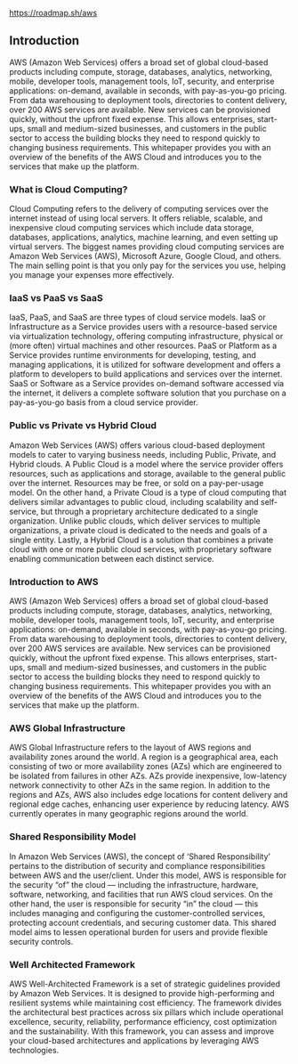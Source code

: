 https://roadmap.sh/aws

## Introduction

AWS (Amazon Web Services) offers a broad set of global cloud-based products including compute, storage, databases, analytics, networking, mobile, developer tools, management tools, IoT, security, and enterprise applications: on-demand, available in seconds, with pay-as-you-go pricing. From data warehousing to deployment tools, directories to content delivery, over 200 AWS services are available. New services can be provisioned quickly, without the upfront fixed expense. This allows enterprises, start-ups, small and medium-sized businesses, and customers in the public sector to access the building blocks they need to respond quickly to changing business requirements. This whitepaper provides you with an overview of the benefits of the AWS Cloud and introduces you to the services that make up the platform.

### What is Cloud Computing?

Cloud Computing refers to the delivery of computing services over the internet instead of using local servers. It offers reliable, scalable, and inexpensive cloud computing services which include data storage, databases, applications, analytics, machine learning, and even setting up virtual servers. The biggest names providing cloud computing services are Amazon Web Services (AWS), Microsoft Azure, Google Cloud, and others. The main selling point is that you only pay for the services you use, helping you manage your expenses more effectively.

### IaaS vs PaaS vs SaaS

IaaS, PaaS, and SaaS are three types of cloud service models. IaaS or Infrastructure as a Service provides users with a resource-based service via virtualization technology, offering computing infrastructure, physical or (more often) virtual machines and other resources. PaaS or Platform as a Service provides runtime environments for developing, testing, and managing applications, it is utilized for software development and offers a platform to developers to build applications and services over the internet. SaaS or Software as a Service provides on-demand software accessed via the internet, it delivers a complete software solution that you purchase on a pay-as-you-go basis from a cloud service provider.

### Public vs Private vs Hybrid Cloud

Amazon Web Services (AWS) offers various cloud-based deployment models to cater to varying business needs, including Public, Private, and Hybrid clouds. A Public Cloud is a model where the service provider offers resources, such as applications and storage, available to the general public over the internet. Resources may be free, or sold on a pay-per-usage model. On the other hand, a Private Cloud is a type of cloud computing that delivers similar advantages to public cloud, including scalability and self-service, but through a proprietary architecture dedicated to a single organization. Unlike public clouds, which deliver services to multiple organizations, a private cloud is dedicated to the needs and goals of a single entity. Lastly, a Hybrid Cloud is a solution that combines a private cloud with one or more public cloud services, with proprietary software enabling communication between each distinct service.

### Introduction to AWS

AWS (Amazon Web Services) offers a broad set of global cloud-based products including compute, storage, databases, analytics, networking, mobile, developer tools, management tools, IoT, security, and enterprise applications: on-demand, available in seconds, with pay-as-you-go pricing. From data warehousing to deployment tools, directories to content delivery, over 200 AWS services are available. New services can be provisioned quickly, without the upfront fixed expense. This allows enterprises, start-ups, small and medium-sized businesses, and customers in the public sector to access the building blocks they need to respond quickly to changing business requirements. This whitepaper provides you with an overview of the benefits of the AWS Cloud and introduces you to the services that make up the platform.

### AWS Global Infrastructure

AWS Global Infrastructure refers to the layout of AWS regions and availability zones around the world. A region is a geographical area, each consisting of two or more availability zones (AZs) which are engineered to be isolated from failures in other AZs. AZs provide inexpensive, low-latency network connectivity to other AZs in the same region. In addition to the regions and AZs, AWS also includes edge locations for content delivery and regional edge caches, enhancing user experience by reducing latency. AWS currently operates in many geographic regions around the world.

### Shared Responsibility Model

In Amazon Web Services (AWS), the concept of ‘Shared Responsibility’ pertains to the distribution of security and compliance responsibilities between AWS and the user/client. Under this model, AWS is responsible for the security “of” the cloud — including the infrastructure, hardware, software, networking, and facilities that run AWS cloud services. On the other hand, the user is responsible for security “in” the cloud — this includes managing and configuring the customer-controlled services, protecting account credentials, and securing customer data. This shared model aims to lessen operational burden for users and provide flexible security controls.

### Well Architected Framework

AWS Well-Architected Framework is a set of strategic guidelines provided by Amazon Web Services. It is designed to provide high-performing and resilient systems while maintaining cost efficiency. The framework divides the architectural best practices across six pillars which include operational excellence, security, reliability, performance efficiency, cost optimization and the sustainability. With this framework, you can assess and improve your cloud-based architectures and applications by leveraging AWS technologies.
